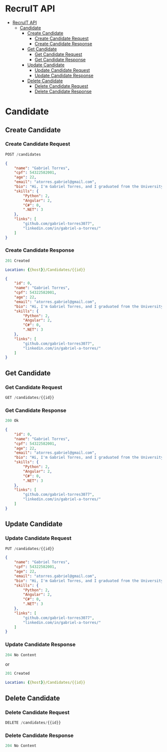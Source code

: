 # RecruIT API

- [RecruIT API](#recruit-api)
    - [Candidate](#candidate)
        - [Create Candidate](#create-candidate)
            - [Create Candidate Request](#create-candidate-request)
            - [Create Candidate Response](#create-candidate-response)
        - [Get Candidate](#get-candidate)
            - [Get Candidate Request](#get-candidate-request)
            - [Get Candidate Response](#get-candidate-response)
        - [Update Candidate](#update-candidate)
            - [Update Candidate Request](#update-candidate-request)
            - [Update Candidate Response](#update-candidate-response)
        - [Delete Candidate](#delete-candidate)
            - [Delete Candidate Request](#delete-candidate-request)
            - [Delete Candidate Response](#delete-candidate-response)

# Candidate
## Create Candidate

### Create Candidate Request

```js
POST /candidates
```

```json
{
    "name": "Gabriel Torres",
    "cpf": 54322582001,
    "age": 22,
    "email": "atorres.gabriel@gmail.com",
    "bio": "Hi, I'm Gabriel Torres, and I graduated from the University of New Mexico in 2015 with a degree in Computer Science. My interests are in Front End Engineering, and I love to create beautiful and performant products with delightful user experiences",
    "skills": {
        "Python": 2,
        "Angular": 2,
        "C#": 0,
        ".NET": 3
    },
    "links": [
        "github.com/gabriel-torres3077",
        "linkedin.com/in/gabriel-a-torres/"
    ]
}
```

### Create Candidate Response

```js
201 Created
```

```yml
Location: {{host}}/Candidates/{{id}}
```

```json
{
    "id": 0,
    "name": "Gabriel Torres",
    "cpf": 54322582001,
    "age": 22,
    "email": "atorres.gabriel@gmail.com",
    "bio": "Hi, I'm Gabriel Torres, and I graduated from the University of New Mexico in 2015 with a degree in Computer Science. My interests are in Front End Engineering, and I love to create beautiful and performant products with delightful user experiences",
    "skills": {
        "Python": 2,
        "Angular": 2,
        "C#": 0,
        ".NET": 3
    },
    "links": [
        "github.com/gabriel-torres3077",
        "linkedin.com/in/gabriel-a-torres/"
    ]
}
```

## Get Candidate

### Get Candidate Request

```js
GET /candidates/{{id}}
```

### Get Candidate Response

```js
200 Ok
```

```json
{
    "id": 0,
    "name": "Gabriel Torres",
    "cpf": 54322582001,
    "age": 22,
    "email": "atorres.gabriel@gmail.com",
    "bio": "Hi, I'm Gabriel Torres, and I graduated from the University of New Mexico in 2015 with a degree in Computer Science. My interests are in Front End Engineering, and I love to create beautiful and performant products with delightful user experiences",
    "skills": {
        "Python": 2,
        "Angular": 2,
        "C#": 0,
        ".NET": 3
    },
    "links": [
        "github.com/gabriel-torres3077",
        "linkedin.com/in/gabriel-a-torres/"
    ]
}
```

## Update Candidate

### Update Candidate Request

```js
PUT /candidates/{{id}}
```

```json
{
    "name": "Gabriel Torres",
    "cpf": 54322582001,
    "age": 22,
    "email": "atorres.gabriel@gmail.com",
    "bio": "Hi, I'm Gabriel Torres, and I graduated from the University of New Mexico in 2015 with a degree in Computer Science. My interests are in Front End Engineering, and I love to create beautiful and performant products with delightful user experiences",
    "skills": {
        "Python": 2,
        "Angular": 2,
        "C#": 0,
        ".NET": 3
    },
    "links": [
        "github.com/gabriel-torres3077",
        "linkedin.com/in/gabriel-a-torres/"
    ]
}
```

### Update Candidate Response

```js
204 No Content
```

or

```js
201 Created
```

```yml
Location: {{host}}/Candidates/{{id}}
```

## Delete Candidate

### Delete Candidate Request

```js
DELETE /candidates/{{id}}
```

### Delete Candidate Response

```js
204 No Content
```
